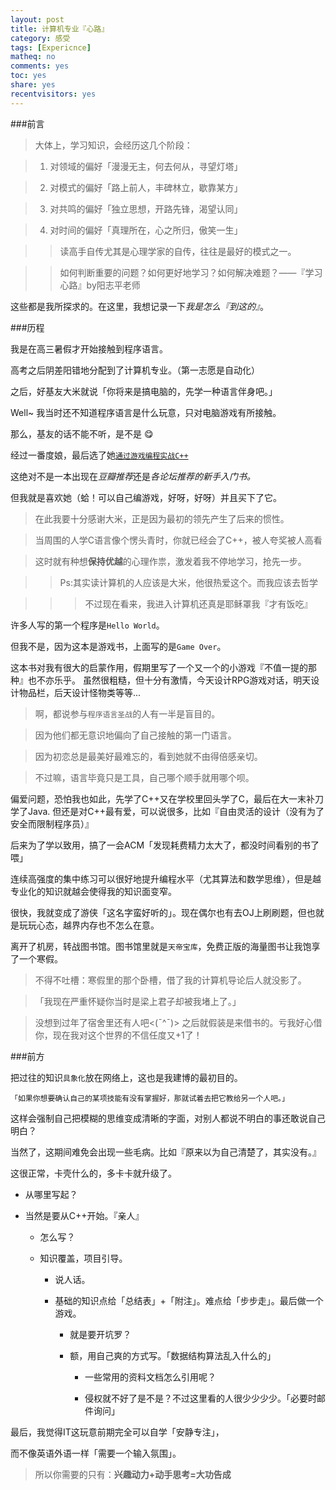 ```yaml
---
layout: post 
title: 计算机专业『心路』
category: 感受
tags: [Expericnce]
matheq: no
comments: yes
toc: yes
share: yes
recentvisitors: yes
---
```


###前言

>大体上，学习知识，会经历这几个阶段：

>1. 对领域的偏好「漫漫无主，何去何从，寻望灯塔」

>2. 对模式的偏好「路上前人，丰碑林立，歇靠某方」

>3. 对共鸣的偏好「独立思想，开路先锋，渴望认同」

>4. 对时间的偏好「真理所在，心之所归，傲笑一生」

>>读高手自传尤其是心理学家的自传，往往是最好的模式之一。

>>如何判断重要的问题？如何更好地学习？如何解决难题？——『学习心路』by阳志平老师

这些都是我所探求的。在这里，我想记录一下*我是怎么『到这的』*。

###历程

我是在高三暑假才开始接触到程序语言。

高考之后阴差阳错地分配到了计算机专业。（第一志愿是自动化）

之后，好基友大米就说「你将来是搞电脑的，先学一种语言伴身吧。」

Well~ 我当时还不知道程序语言是什么玩意，只对电脑游戏有所接触。

那么，基友的话不能不听，是不是 :yum:

经过一番度娘，最后选了她[`通过游戏编程实战C++`](http://book.douban.com/subject/7001181/)

这绝对不是一本出现在*豆瓣推荐*还是*各论坛推荐的新手入门书。*

但我就是喜欢她（蛤！可以自己编游戏，好呀，好呀）并且买下了它。


>在此我要十分感谢大米，正是因为最初的领先产生了后来的惯性。

>当周围的人学C语言像个愣头青时，你就已经会了C++，被人夸奖被人高看

>这时就有种想**保持优越**的心理作祟，激发着我不停地学习，抢先一步。

>>Ps:其实读计算机的人应该是大米，他很热爱这个。而我应该去哲学

>>>不过现在看来，我进入计算机还真是耶稣罩我『才有饭吃』

许多人写的第一个程序是`Hello World`。

但我不是，因为这本是游戏书，上面写的是`Game Over`。

这本书对我有很大的启蒙作用，假期里写了一个又一个的小游戏『不值一提的那种』也不亦乐乎。
虽然很粗糙，但十分有激情，今天设计RPG游戏对话，明天设计物品栏，后天设计怪物类等等...

>啊，都说参与`程序语言圣战`的人有一半是盲目的。

>因为他们都无意识地偏向了自己接触的第一门语言。

>因为初恋总是最美好最难忘的，看到她就不由得倍感亲切。

>不过嘛，语言毕竟只是工具，自己哪个顺手就用哪个呗。

偏爱问题，恐怕我也如此，先学了C++又在学校里回头学了C，最后在大一末补刀学了Java.
但还是对C++最有爱，可以说很多，比如『自由灵活的设计（没有为了安全而限制程序员）』

后来为了学以致用，搞了一会ACM「发现耗费精力太大了，都没时间看别的书了喂」

连续高强度的集中练习可以很好地提升编程水平（尤其算法和数学思维），但是越专业化的知识就越会使得我的知识面变窄。

很快，我就变成了游侠「这名字蛮好听的」。现在偶尔也有去OJ上刷刷题，但也就是玩玩心态，越界内存也不怎么在意。

离开了机房，转战图书馆。图书馆里就是`天帝宝库`，免费正版的海量图书让我饱享了一个寒假。 

>不得不吐槽：寒假里的那个卧槽，借了我的计算机导论后人就没影了。

>「我现在严重怀疑你当时是梁上君子却被我堵上了。」

>没想到过年了宿舍里还有人吧<(ˉ^ˉ)> 之后就假装是来借书的。亏我好心借你，现在我对这个世界的不信任度又+1了！

###前方

把过往的知识`具象化`放在网络上，这也是我建博的最初目的。

`「如果你想要确认自己的某项技能有没有掌握好，那就试着去把它教给另一个人吧。」`

这样会强制自己把模糊的思维变成清晰的字面，对别人都说不明白的事还敢说自己明白？

当然了，这期间难免会出现一些毛病。比如『原来以为自己清楚了，其实没有。』

这很正常，卡壳什么的，多卡卡就升级了。

- 从哪里写起？

- 当然是要从C++开始。『亲人』

  - 怎么写？

  - 知识覆盖，项目引导。

    - 说人话。

    - 基础的知识点给「总结表」+「附注」。难点给「步步走」。最后做一个游戏。

        - 就是要开坑罗？

        - 额，用自己爽的方式写。「数据结构算法乱入什么的」

          - 一些常用的资料文档怎么引用呢？

          - 侵权就不好了是不是？不过这里看的人很少少少少。「必要时邮件询问」

 
最后，我觉得IT这玩意前期完全可以自学「安静专注」，

而不像英语外语一样「需要一个输入氛围」。

>所以你需要的只有：**兴趣动力+动手思考=大功告成**

